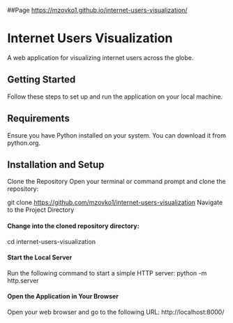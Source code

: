 ##Page
https://mzovko1.github.io/internet-users-visualization/

# Internet Users Visualization
A web application for visualizing internet users across the globe.

## Getting Started
Follow these steps to set up and run the application on your local machine.

## Requirements
Ensure you have Python installed on your system. You can download it from python.org.

## Installation and Setup
Clone the Repository
Open your terminal or command prompt and clone the repository:

git clone https://github.com/mzovko1/internet-users-visualization
Navigate to the Project Directory

#### Change into the cloned repository directory:
cd internet-users-visualization

#### Start the Local Server
Run the following command to start a simple HTTP server:
python -m http.server

#### Open the Application in Your Browser
Open your web browser and go to the following URL:
http://localhost:8000/

